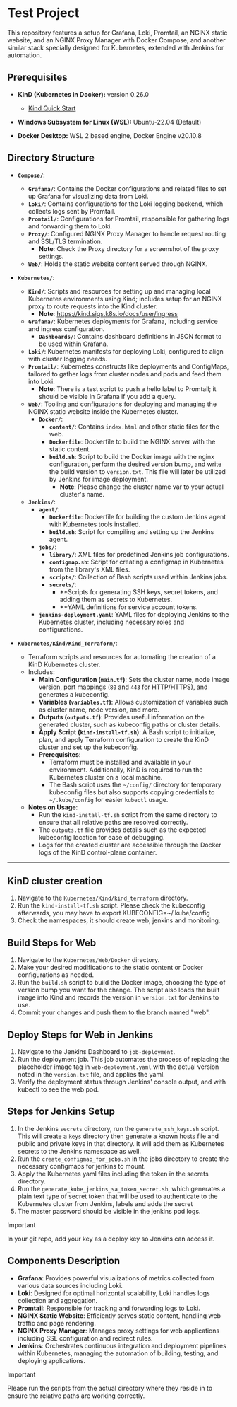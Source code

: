 # Test Project

This repository features a setup for Grafana, Loki, Promtail, an NGINX static website, and an NGINX Proxy Manager with Docker Compose, and another similar stack specially designed for Kubernetes, extended with Jenkins for automation.

## Prerequisites

- **KinD (Kubernetes in Docker):** version 0.26.0
  - [Kind Quick Start](https://kind.sigs.k8s.io/docs/user/quick-start/)
  
- **Windows Subsystem for Linux (WSL):** Ubuntu-22.04 (Default)

- **Docker Desktop:** WSL 2 based engine, Docker Engine v20.10.8

## Directory Structure

- **`Compose/`**:
  - **`Grafana/`**: Contains the Docker configurations and related files to set up Grafana for visualizing data from Loki.
  - **`Loki/`**: Contains configurations for the Loki logging backend, which collects logs sent by Promtail.
  - **`Promtail/`**: Configurations for Promtail, responsible for gathering logs and forwarding them to Loki.
  - **`Proxy/`**: Configured NGINX Proxy Manager to handle request routing and SSL/TLS termination.
    - **Note**: Check the Proxy directory for a screenshot of the proxy settings.
  - **`Web/`**: Holds the static website content served through NGINX.

- **`Kubernetes/`**:
  - **`Kind/`**: Scripts and resources for setting up and managing local Kubernetes environments using Kind; includes setup for an NGINX proxy to route requests into the Kind cluster.
      - **Note**: https://kind.sigs.k8s.io/docs/user/ingress
  - **`Grafana/`**: Kubernetes deployments for Grafana, including service and ingress configuration.
    - **`Dashboards/`**: Contains dashboard definitions in JSON format to be used within Grafana.
  - **`Loki/`**: Kubernetes manifests for deploying Loki, configured to align with cluster logging needs.
  - **`Promtail/`**: Kubernetes constructs like deployments and ConfigMaps, tailored to gather logs from cluster nodes and pods and feed them into Loki.
    - **Note**: There is a test script to push a hello label to Promtail; it should be visible in Grafana if you add a query.
  - **`Web/`**: Tooling and configurations for deploying and managing the NGINX static website inside the Kubernetes cluster.
    - **`Docker/`**:
      - **`content/`**: Contains `index.html` and other static files for the web.
      - **`Dockerfile`**: Dockerfile to build the NGINX server with the static content.
      - **`build.sh`**: Script to build the Docker image with the nginx configuration, perform the desired version bump, and write the build version to `version.txt`. This file will later be utilized by Jenkins for image deployment.
          - **Note**: Please change the cluster name var to your actual cluster's name.
  - **`Jenkins/`**:
    - **`agent/`**:
      - **`Dockerfile`**: Dockerfile for building the custom Jenkins agent with Kubernetes tools installed.
      - **`build.sh`**: Script for compiling and setting up the Jenkins agent.
    - **`jobs/`**:
      - **`library/`**: XML files for predefined Jenkins job configurations.
      - **`configmap.sh`**: Script for creating a configmap in Kubernetes from the library's XML files.
      - **`scripts/`**: Collection of Bash scripts used within Jenkins jobs.
      - **`secrets/`**:
        - **Scripts for generating SSH keys, secret tokens, and adding them as secrets to Kubernetes.
        - **YAML definitions for service account tokens.
    - **`jenkins-deployment.yaml`**: YAML files for deploying Jenkins to the Kubernetes cluster, including necessary roles and configurations.

- **`Kubernetes/Kind/Kind_Terraform/`**:
  - Terraform scripts and resources for automating the creation of a KinD Kubernetes cluster.
  - Includes:
    - **Main Configuration (`main.tf`)**: Sets the cluster name, node image version, port mappings (`80` and `443` for HTTP/HTTPS), and generates a kubeconfig.
    - **Variables (`variables.tf`)**: Allows customization of variables such as cluster name, node version, and more.
    - **Outputs (`outputs.tf`)**: Provides useful information on the generated cluster, such as kubeconfig paths or cluster details.
    - **Apply Script (`kind-install-tf.sh`)**: A Bash script to initialize, plan, and apply Terraform configuration to create the KinD cluster and set up the kubeconfig.
    - **Prerequisites**:
      - Terraform must be installed and available in your environment. Additionally, KinD is required to run the Kubernetes cluster on a local machine.
      - The Bash script uses the `~/config/` directory for temporary kubeconfig files but also supports copying credentials to `~/.kube/config` for easier `kubectl` usage.
  - **Notes on Usage**:
    - Run the `kind-install-tf.sh` script from the same directory to ensure that all relative paths are resolved correctly.
    - The `outputs.tf` file provides details such as the expected kubeconfig location for ease of debugging.
    - Logs for the created cluster are accessible through the Docker logs of the KinD control-plane container.

---

## KinD cluster creation

1. Navigate to the `Kubernetes/Kind/kind_terraform` directory.
2. Run the `kind-install-tf.sh` script. Please check the kubeconfig afterwards, you may have to export KUBECONFIG=~/.kube/config
3. Check the namespaces, it should create web, jenkins and monitoring.

## Build Steps for Web

1. Navigate to the `Kubernetes/Web/Docker` directory.
2. Make your desired modifications to the static content or Docker configurations as needed.
3. Run the `build.sh` script to build the Docker image, choosing the type of version bump you want for the change. The script also loads the built image into Kind and records the version in `version.txt` for Jenkins to use.
4. Commit your changes and push them to the branch named "web".

## Deploy Steps for Web in Jenkins

1. Navigate to the Jenkins Dashboard to `job-deployment`.
2. Run the deployment job. This job automates the process of replacing the placeholder image tag in `web-deployment.yaml` with the actual version noted in the `version.txt` file, and applies the yaml.
3. Verify the deployment status through Jenkins' console output, and with kubectl to see the web pod.

## Steps for Jenkins Setup

1. In the Jenkins `secrets` directory, run the `generate_ssh_keys.sh` script. This will create a `keys` directory then generate a known hosts file and public and private keys in that directory. It will add them as Kubernetes secrets to the Jenkins namespace as well.
2. Run the `create_configmap_for_jobs.sh` in the jobs directory to create the necessary configmaps for jenkins to mount.
3. Apply the Kubernetes yaml files including the token in the secrets directory. 
4. Run the `generate_kube_jenkins_sa_token_secret.sh`, which generates a plain text type of secret token that will be used to authenticate to the Kubernetes cluster from Jenkins, labels and adds the secret
5. The master password should be visible in the jenkins pod logs.
> [!IMPORTANT]
> In your git repo, add your key as a deploy key so Jenkins can access it.

## Components Description

- **Grafana**: Provides powerful visualizations of metrics collected from various data sources including Loki.
- **Loki**: Designed for optimal horizontal scalability, Loki handles logs collection and aggregation.
- **Promtail**: Responsible for tracking and forwarding logs to Loki.
- **NGINX Static Website**: Efficiently serves static content, handling web traffic and page rendering.
- **NGINX Proxy Manager**: Manages proxy settings for web applications including SSL configuration and redirect rules.
- **Jenkins**: Orchestrates continuous integration and deployment pipelines within Kubernetes, managing the automation of building, testing, and deploying applications.

> [!IMPORTANT]
> Please run the scripts from the actual directory where they reside in to ensure the relative paths are working correctly.